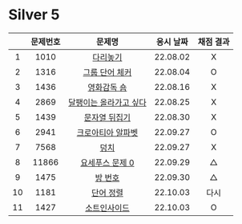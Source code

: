 # Silver 5

|     | 문제번호 |               문제명                | 응시 날짜 | 채점 결과 |
| :-: | :------: | :---------------------------------: | :-------: | :-------: |
|  1  |   1010   |        [다리놓기](./1010.js)        | 22.08.02  |     X     |
|  2  |   1316   |     [그룹 단어 체커](./1316.js)     | 22.08.04  |     O     |
|  3  |   1436   |      [영화감독 숌](./1436.js)       | 22.08.16  |     X     |
|  4  |   2869   | [달팽이는 올라가고 싶다](./2869.js) | 22.08.25  |     X     |
|  5  |   1439   |     [문자열 뒤집기](./1439.js)      | 22.08.30  |     X     |
|  6  |   2941   |   [크로아티아 알파벳](./2941.js)    | 22.09.27  |     O     |
|  7  |   7568   |          [덩치](./7568.js)          | 22.09.27  |     X     |
|  8  |  11866   |    [요세푸스 문제 0](./11866.js)    | 22.09.29  |     △     |
|  9  |   1475   |        [방 번호](./1475.js)         | 22.09.30  |     △     |
| 10  |   1181   |       [단어 정렬](./1181.js)        | 22.10.03  |   다시    |
| 11  |   1427   |      [소트인사이드](./1427.js)      | 22.10.03  |     O     |
